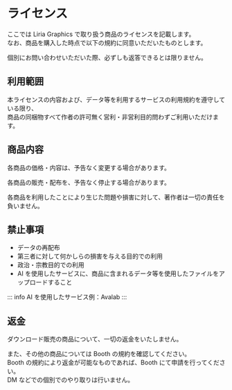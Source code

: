 # ライセンス

ここでは Liria Graphics で取り扱う商品のライセンスを記載します。  
なお、商品を購入した時点で以下の規約に同意いただいたものとします。

個別にお問い合わせいただいた際、必ずしも返答できるとは限りません。

## 利用範囲

本ライセンスの内容および、データ等を利用するサービスの利用規約を遵守している限り、  
商品の同梱物すべて作者の許可無く営利・非営利目的問わずご利用いただけます。

## 商品内容

各商品の価格・内容は、予告なく変更する場合があります。

各商品の販売・配布を、予告なく停止する場合があります。

各商品を利用したことにより生じた問題や損害に対して、著作者は一切の責任を負いません。

## 禁止事項

- データの再配布
- 第三者に対して何かしらの損害を与える目的での利用
- 政治・宗教目的での利用
- AI を使用したサービスに、商品に含まれるデータ等を使用したファイルをアップロードすること

::: info
AI を使用したサービス例：Avalab
:::

## 返金

ダウンロード販売の商品について、一切の返金をいたしません。

また、その他の商品については Booth の規約を確認してください。  
Booth の規約により返金が可能なものであれば、Booth にて申請を行ってください。  
DM などでの個別でのやり取りは行いません。
